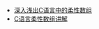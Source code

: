 - [深入浅出C语言中的柔性数组](https://blog.csdn.net/ce123_zhouwei/article/details/8973073)
- [C语言柔性数组讲解](https://www.cnblogs.com/veis/p/7073076.html)